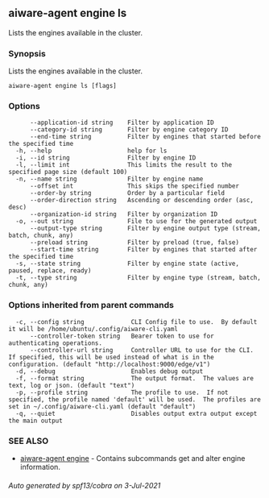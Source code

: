 ## aiware-agent engine ls

Lists the engines available in the cluster.

### Synopsis

Lists the engines available in the cluster.

```
aiware-agent engine ls [flags]
```

### Options

```
      --application-id string    Filter by application ID
      --category-id string       Filter by engine category ID
      --end-time string          Filter by engines that started before the specified time
  -h, --help                     help for ls
  -i, --id string                Filter by engine ID
  -l, --limit int                This limits the result to the specified page size (default 100)
  -n, --name string              Filter by engine name
      --offset int               This skips the specified number
      --order-by string          Order by a particular field
      --order-direction string   Ascending or descending order (asc, desc)
      --organization-id string   Filter by organization ID
  -o, --out string               File to use for the generated output
      --output-type string       Filter by engine output type (stream, batch, chunk, any)
      --preload string           Filter by preload (true, false)
      --start-time string        Filter by engines that started after the specified time
  -s, --state string             Filter by engine state (active, paused, replace, ready)
  -t, --type string              Filter by engine type (stream, batch, chunk, any)
```

### Options inherited from parent commands

```
  -c, --config string             CLI Config file to use.  By default it will be /home/ubuntu/.config/aiware-cli.yaml
      --controller-token string   Bearer token to use for authenticating operations.
      --controller-url string     Controller URL to use for the CLI.  If specified, this will be used instead of what is in the configuration. (default "http://localhost:9000/edge/v1")
  -d, --debug                     Enables debug output
  -f, --format string             The output format.  The values are text, log or json. (default "text")
  -p, --profile string            The profile to use.  If not specified, the profile named 'default' will be used.  The profiles are set in ~/.config/aiware-cli.yaml (default "default")
  -q, --quiet                     Disables output extra output except the main output
```

### SEE ALSO

* [aiware-agent engine](/cli/aiware-agent_engine.md)	 - Contains subcommands get and alter engine information.

###### Auto generated by spf13/cobra on 3-Jul-2021
